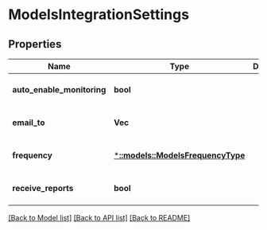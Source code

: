 # ModelsIntegrationSettings

## Properties
Name | Type | Description | Notes
------------ | ------------- | ------------- | -------------
**auto_enable_monitoring** | **bool** |  | [optional] [default to null]
**email_to** | **Vec<String>** |  | [optional] [default to null]
**frequency** | [***::models::ModelsFrequencyType**](models.FrequencyType.md) |  | [optional] [default to null]
**receive_reports** | **bool** |  | [optional] [default to null]

[[Back to Model list]](../README.md#documentation-for-models) [[Back to API list]](../README.md#documentation-for-api-endpoints) [[Back to README]](../README.md)


